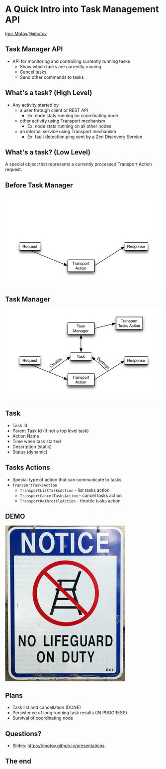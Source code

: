 <!-- .slide: data-background="images/esbackground.png" data-state="eslogo" -->
# A Quick Intro into Task Management API

[Igor Motov](https://github.com/imotov)/[@imotov](http://twitter.com/imotov)


## Task Manager API

* API for monitoring and controlling currently running tasks
  * Show which tasks are currently running
  * Cancel tasks
  * Send other commands to tasks


## What's a task? (High Level)

* Any activity started by
  * a user through client or REST API
    * Ex: node stats running on coordinating node 
  * other activity using Transport mechanism
    * Ex: node stats running on all other nodes 
  * an internal service using Transport mechanism 
    * Ex: fault detection ping sent by a Zen Discovery Service


## What's a task? (Low Level)

A special object that represents a currently processed Transport Action request.


## Before Task Manager

![Before Task Management](images/taskmanagement/beforetaskmanagement.png)


## Task Manager

![Task Management](images/taskmanagement/taskmanagement.png)


## Task

* Task Id
* Parent Task Id (if not a top level task)
* Action Name
* Time when task started
* Description (static)
* Status (dynamic)


## Tasks Actions

* Special type of action that can communicate to tasks 
* `TransportTasksAction`
  * `TransportListTasksAction` - list tasks action
  * `TransportCancelTasksAction` - cancel tasks action
  * `TransportRethrottleAction` - throttle tasks action


## DEMO
![Logstash Logo](images/taskmanagement/demo.jpg)


## Plans

* Task list and cancellation (DONE)
* Persistence of long running task results (IN PROGRESS)
* Survival of coordinating node


## Questions?

* Slides: https://imotov.github.io/presentations


## The end